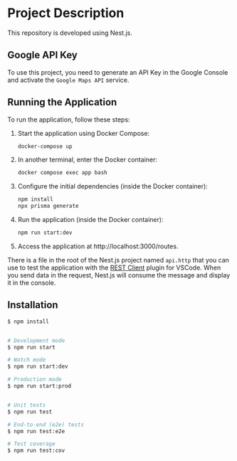 # Project Description

This repository is developed using Nest.js.

## Google API Key

To use this project, you need to generate an API Key in the Google Console and activate the `Google Maps API` service.

## Running the Application

To run the application, follow these steps:

1. Start the application using Docker Compose:

    ```bash
    docker-compose up
    ```

2. In another terminal, enter the Docker container:

    ```bash
    docker compose exec app bash
    ```

3. Configure the initial dependencies (inside the Docker container):

    ```bash
    npm install
    npx prisma generate
    ```

4. Run the application (inside the Docker container):

    ```bash
    npm run start:dev
    ```

5. Access the application at http://localhost:3000/routes.

There is a file in the root of the Nest.js project named `api.http` that you can use to test the application with the [REST Client](https://marketplace.visualstudio.com/items?itemName=humao.rest-client) plugin for VSCode. When you send data in the request, Nest.js will consume the message and display it in the console.

## Installation

```bash
$ npm install


# Development mode
$ npm run start

# Watch mode
$ npm run start:dev

# Production mode
$ npm run start:prod


# Unit tests
$ npm run test

# End-to-end (e2e) tests
$ npm run test:e2e

# Test coverage
$ npm run test:cov
